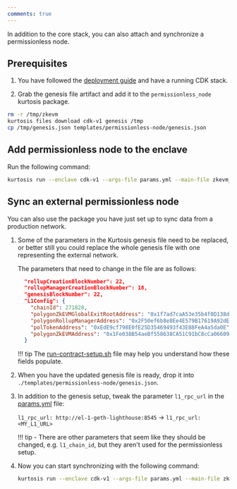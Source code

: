 ```yaml
---
comments: true
---
```


In addition to the core stack, you can also attach and synchronize a permissionless node. 

## Prerequisites

1. You have followed the [deployment guide](deploy-stack.md) and have a running CDK stack.

2. Grab the genesis file artifact and add it to the `permissionless_node` kurtosis package.

```sh
rm -r /tmp/zkevm
kurtosis files download cdk-v1 genesis /tmp
cp /tmp/genesis.json templates/permissionless-node/genesis.json
```

## Add permissionless node to the enclave

Run the following command:

```sh
kurtosis run --enclave cdk-v1 --args-file params.yml --main-file zkevm_permissionless_node.star .
```

## Sync an external permissionless node

You can also use the package you have just set up to sync data from a production network.

1. Some of the parameters in the Kurtosis genesis file need to be replaced, or better still you could replace the whole genesis file with one representing the external network. 

    The parameters that need to change in the file are as follows:

    ```json
      "rollupCreationBlockNumber": 22,
      "rollupManagerCreationBlockNumber": 18,
      "genesisBlockNumber": 22,
      "L1Config": {
        "chainId": 271828,
        "polygonZkEVMGlobalExitRootAddress": "0x1f7ad7caA53e35b4f0D138dC5CBF91aC108a2674",
        "polygonRollupManagerAddress": "0x2F50ef6b8e8Ee4E579B17619A92dE3E2ffbD8AD2",
        "polTokenAddress": "0xEdE9cf798E0fE25D35469493f43E88FeA4a5da0E",
        "polygonZkEVMAddress": "0x1Fe038B54aeBf558638CA51C91bC8cCa06609e91"
      }
    ```

    !!! tip
        The [run-contract-setup.sh](https://github.com/0xPolygon/kurtosis-cdk/blob/main/templates/run-contract-setup.sh) file may help you understand how these fields populate.

2. When you have the updated genesis file is ready, drop it into `./templates/permissionless-node/genesis.json`.

3. In addition to the genesis setup, tweak the parameter `l1_rpc_url` in the [params.yml](https://github.com/0xPolygon/kurtosis-cdk/blob/main/params.yml) file:

    `l1_rpc_url: http://el-1-geth-lighthouse:8545` -> `l1_rpc_url: <MY_L1_URL>`

    !!! tip
        - There are other parameters that seem like they should be changed, e.g. `l1_chain_id`, but they aren't used for the permissionless setup.

4. Now you can start synchronizing with the following command:

    ```sh
    kurtosis run --enclave cdk-v1 --args-file params.yml --main-file zkevm_permissionless_node.star .
    ```

<br/>